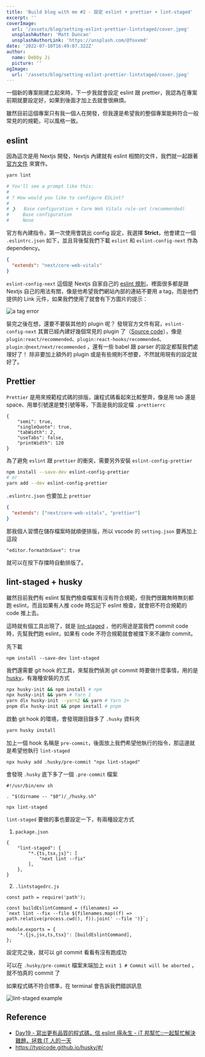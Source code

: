 ```yaml
---
title: 'Build blog with me #2 - 設定 eslint + prettier + lint-staged'
excerpt: ''
coverImage:
  url: '/assets/blog/setting-eslint-prettier-lintstaged/cover.jpeg'
  unsplashAuthor: 'Matt Duncan'
  unsplashAuthorLink: 'https://unsplash.com/@foxxmd'
date: '2022-07-10T16:49:07.322Z'
author:
  name: Debby Ji
  picture: ''
ogImage:
  url: '/assets/blog/setting-eslint-prettier-lintstaged/cover.jpeg'
---
```


一個新的專案剛建立起來時，下一步我就會設定 eslint 跟 prettier，我認為在專案前期就要設定好，如果到後面才加上去就會很麻煩。

雖然目前這個專案只有我一個人在開發，但我還是希望我的整個專案能夠符合一般常見的的規範，可以風格一致。

## eslint

因為這次是用 Nextjs 開發，Nextjs 內建就有 eslint 相關的文件，我們就一起跟著 [官方文件](https://nextjs.org/docs/basic-features/eslint) 來實作。

```bash
yarn lint

# You'll see a prompt like this:
#
# ? How would you like to configure ESLint?
#
# ❯   Base configuration + Core Web Vitals rule-set (recommended)
#     Base configuration
#     None
```

官方有內建指令，第一次使用會跳出 config 設定，我選擇 **Strict**，他會建立一個 `.eslintrc.json` 如下，並且背後幫我們下載 `eslint` 和 `eslint-config-next` 作為 dependency。

```json
{
  "extends": "next/core-web-vitals"
}
```

`eslint-config-next` 這個是 Nextjs 自家自己的 [eslint 規則](https://nextjs.org/docs/basic-features/eslint#eslint-plugin)，裡面很多都是跟 Nextjs 自己的用法有關，像是他希望我們網站內部的連結不要用 a tag，而是他們提供的 Link 元件，如果我們使用了就會有下方圖片的提示：

![a tag error](/assets/blog/setting-eslint-prettier-lintstaged/a-tag-error.png)

裝完之後在想，還要不要裝其他的 plugin 呢？
發現官方文件有寫，`eslint-config-next` 其實已經內建好幾個常見的 plugin 了（[Source code](https://github.com/vercel/next.js/blob/canary/packages/eslint-config-next/index.js)），像是 `plugin:react/recommended`、`plugin:react-hooks/recommended`、`plugin:@next/next/recommended` ，還有一些 babel 跟 parser 的設定都幫我們處理好了！
除非要加上額外的 plugin 或是有些規則不想要，不然就用現有的設定就好了。

## Prettier

`Prettier` 是用來規範程式碼的排版，讓程式碼看起來比較整齊，像是用 tab 還是 space、用單引號還是雙引號等等，下面是我的設定檔 `.prettierrc`

```
{
	"semi": true,
	"singleQuote": true,
	"tabWidth": 2,
	"useTabs": false,
	"printWidth": 120
}
```

為了避免 `eslint` 跟 `prettier` 的衝突，需要另外安裝 `eslint-config-prettier`

```bash
npm install --save-dev eslint-config-prettier
# or
yarn add --dev eslint-config-prettier
```

`.eslintrc.json` 也要加上 `prettier`

```json
{
  "extends": ["next/core-web-vitals", "prettier"]
}
```

那我個人習慣在儲存檔案時就順便排版，所以 vscode 的 `setting.json` 要再加上這段

```
"editor.formatOnSave": true
```

就可以在按下存擋時自動排版了。

## lint-staged + husky

雖然目前我們有 eslint 幫我們檢查檔案有沒有符合規範，但我們很難無時無刻都跑 eslint，而且如果有人推 code 時忘記下 eslint 檢查，就會把不符合規範的 code 推上去。

這時就有個工具出現了，就是 [lint-staged](https://github.com/okonet/lint-staged) ，他的用途是當我們 commit code 時，先幫我們跑 eslint，如果有 code 不符合規範就會被擋下來不讓你 commit。

先下載

```
npm install --save-dev lint-staged
```

我們還需要 git hook 的工具，來幫我們偵測 git commit 時要做什麼事情，用的是 [husky](https://github.com/typicode/husky)，有幾種安裝的方式

```bash
npx husky-init && npm install # npm
npx husky-init && yarn # Yarn 1
yarn dlx husky-init --yarn2 && yarn # Yarn 2+
pnpm dlx husky-init && pnpm install # pnpm
```

啟動 git hook 的環境，會發現跟目錄多了 `.husky` 資料夾

```javascript
yarn husky install
```

加上一個 hook 名稱是 `pre-commit`，後面放上我們希望他執行的指令，那這邊就是希望他執行 `lint-staged`

```
npx husky add .husky/pre-commit "npx lint-staged"
```

會發現 `.husky` 底下多了一個 `.pre-commit` 檔案

```
#!/usr/bin/env sh

. "$(dirname -- "$0")/_/husky.sh"

npx lint-staged
```

`lint-staged` 要做的事也要設定一下，有兩種設定方式

1. `package.json`

```
{
	"lint-staged": {
		"*.{ts,tsx,js}": [
			"next lint --fix"
		],
	},
}
```

2. `.lintstagedrc.js`

```
const path = require('path');

const buildEslintCommand = (filenames) =>
`next lint --fix --file ${filenames.map((f) => path.relative(process.cwd(), f)).join(' --file ')}`;

module.exports = {
	'*.{js,jsx,ts,tsx}': [buildEslintCommand],
};
```

設定完之後，就可以 git commit 看看有沒有跑成功

可以在 `.husky/pre-commit` 檔案末端加上 `exit 1 # Commit will be aborted` ，就不怕真的 commit 了

如果程式碼不符合標準，在 terminal 會告訴我們錯誤訊息

![lint-staged example](/assets/blog/setting-eslint-prettier-lintstaged/lint-staged-example.png)

## Reference

- [Day19 - 寫出更有品質的程式碼，信 eslint 得永生 - iT 邦幫忙::一起幫忙解決難題，拯救 IT 人的一天](https://ithelp.ithome.com.tw/articles/10277227)
- https://typicode.github.io/husky/#/
